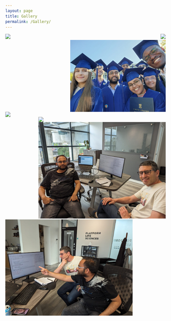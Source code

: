 ```yaml
---
layout: page
title: Gallery
permalink: /Gallery/
---
```

<div style="text-align: right"><img src="/images/Edmonton1.png" width="350" align="left"/></div> 
<div style="text-align: right"><img src="/images/Prince_Conv1.jpg" height="280" align="centre"/></div> 
<div style="text-align: right"><img src="/images/Business-1.jpg" width="300" align="right"/></div> 
<div style="text-align: right"><img src="/images/Logic1.jpg" width="400" align="left"/></div> 
<div style="text-align: right"><img src="/images/Volcano1.jpg" width="400" align="right"/></div> 
<div style="text-align: right"><img src="/images/PO-1.jpg" width="400" align="centre"/></div> 
<div style="text-align: right"><img src="/images/PO-2.jpg" width="400" align="left"/></div> 
